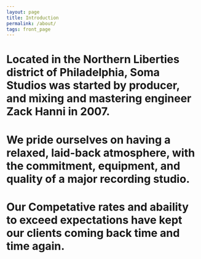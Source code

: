 ```yaml
---
layout: page
title: Introduction
permalink: /about/
tags: front_page
---
```


# Located in the Northern Liberties district of Philadelphia, Soma Studios was started by producer, and mixing and mastering engineer Zack Hanni in 2007.

# We pride ourselves on having a **relaxed, laid-back atmosphere,** with the commitment, equipment, and quality of a major recording studio.

# Our Competative rates and abaility to **exceed expectations** have kept our clients coming back time and time again.